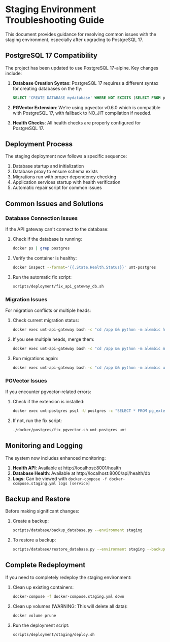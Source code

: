 # Staging Environment Troubleshooting Guide

This document provides guidance for resolving common issues with the staging environment, especially after upgrading to PostgreSQL 17.

## PostgreSQL 17 Compatibility

The project has been updated to use PostgreSQL 17-alpine. Key changes include:

1. **Database Creation Syntax**: PostgreSQL 17 requires a different syntax for creating databases on the fly:
   ```sql
   SELECT 'CREATE DATABASE mydatabase' WHERE NOT EXISTS (SELECT FROM pg_database WHERE datname = 'mydatabase')\gexec
   ```

2. **PGVector Extension**: We're using pgvector v0.6.0 which is compatible with PostgreSQL 17, with fallback to NO_JIT compilation if needed.

3. **Health Checks**: All health checks are properly configured for PostgreSQL 17.

## Deployment Process

The staging deployment now follows a specific sequence:

1. Database startup and initialization
2. Database proxy to ensure schema exists
3. Migrations run with proper dependency checking
4. Application services startup with health verification
5. Automatic repair script for common issues

## Common Issues and Solutions

### Database Connection Issues

If the API gateway can't connect to the database:

1. Check if the database is running:
   ```bash
   docker ps | grep postgres
   ```

2. Verify the container is healthy:
   ```bash
   docker inspect --format='{{.State.Health.Status}}' umt-postgres
   ```

3. Run the automatic fix script:
   ```bash
   scripts/deployment/fix_api_gateway_db.sh
   ```

### Migration Issues

For migration conflicts or multiple heads:

1. Check current migration status:
   ```bash
   docker exec umt-api-gateway bash -c "cd /app && python -m alembic heads"
   ```

2. If you see multiple heads, merge them:
   ```bash
   docker exec umt-api-gateway bash -c "cd /app && python -m alembic merge heads -m 'merge heads'"
   ```

3. Run migrations again:
   ```bash
   docker exec umt-api-gateway bash -c "cd /app && python -m alembic upgrade head"
   ```

### PGVector Issues

If you encounter pgvector-related errors:

1. Check if the extension is installed:
   ```bash
   docker exec umt-postgres psql -U postgres -c "SELECT * FROM pg_extension WHERE extname = 'vector';"
   ```

2. If not, run the fix script:
   ```bash
   ./docker/postgres/fix_pgvector.sh umt-postgres umt
   ```

## Monitoring and Logging

The system now includes enhanced monitoring:

1. **Health API**: Available at http://localhost:8001/health
2. **Database Health**: Available at http://localhost:8000/api/health/db
3. **Logs**: Can be viewed with `docker-compose -f docker-compose.staging.yml logs [service]`

## Backup and Restore

Before making significant changes:

1. Create a backup:
   ```bash
   scripts/database/backup_database.py --environment staging
   ```

2. To restore a backup:
   ```bash
   scripts/database/restore_database.py --environment staging --backup-file /path/to/backup.sql
   ```

## Complete Redeployment

If you need to completely redeploy the staging environment:

1. Clean up existing containers:
   ```bash
   docker-compose -f docker-compose.staging.yml down
   ```

2. Clean up volumes (WARNING: This will delete all data):
   ```bash
   docker volume prune
   ```

3. Run the deployment script:
   ```bash
   scripts/deployment/staging/deploy.sh
   ```